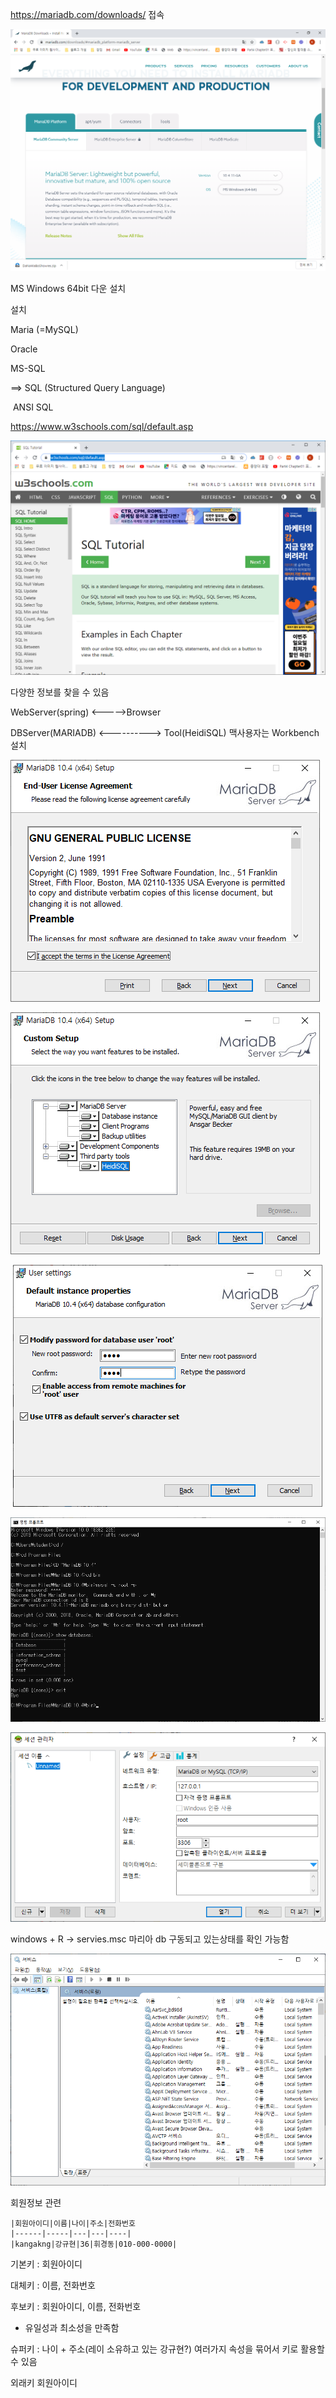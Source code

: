https://mariadb.com/downloads/ 접속



![image-20200117160816856](db수업(0117).assets/image-20200117160816856.png)

MS Windows 64bit 다운 설치

설치



Maria (=MySQL)

Oracle

MS-SQL

==> SQL (Structured Query Language)

​		ANSI SQL

https://www.w3schools.com/sql/default.asp

![image-20200117161328576](db수업(0117).assets/image-20200117161328576.png)

다양한 정보를 찾을 수 있음



WebServer(spring) <----->Browser

DBServer(MARIADB) <----------> Tool(HeidiSQL) 맥사용자는 Workbench 설치

![image-20200117162051995](db수업(0117).assets/image-20200117162051995.png)

![image-20200117162145050](db수업(0117).assets/image-20200117162145050.png)

​	![image-20200117162232988](db수업(0117).assets/image-20200117162232988.png)



![image-20200117162827752](db수업(0117).assets/image-20200117162827752.png)

![image-20200117162934586](db수업(0117).assets/image-20200117162934586.png)

windows  + R -> servies.msc 마리아 db 구동되고 있는상태를 확인 가능함

![image-20200117165408977](db수업(0117).assets/image-20200117165408977.png)





회원정보 관련 

```
|회원아이디|이름|나이|주소|전화번호
|------|-----|---|---|----|
|kangakng|강규현|36|휘경동|010-000-0000|

```



기본키 : 회원아이디 

대체키 : 이름, 전화번호

후보키 : 회원아이디, 이름, 전화번호

- 유일성과 최소성을 만족함

슈퍼키 : 나이 + 주소(레이 소유하고 있는 강규현?) 여러가지 속성을 묶어서 키로 활용할 수 있음

외래키 회원아이디